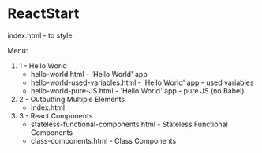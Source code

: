 # ReactStart

index.html - to style

Menu:
1. 1 - Hello World
    - hello-world.html - 'Hello World' app
    - hello-world-used-variables.html - 'Hello World' app - used variables
    - hello-world-pure-JS.html - 'Hello World' app - pure JS (no Babel)
2. 2 - Outputting Multiple Elements
    - index.html
3. 3 - React Components
    - stateless-functional-components.html - Stateless Functional Components    
    - class-components.html - Class Components